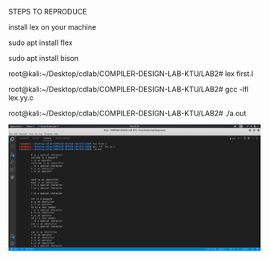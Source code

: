 STEPS TO REPRODUCE

install lex on your machine

sudo apt install flex

sudo apt install bison


root@kali:~/Desktop/cdlab/COMPILER-DESIGN-LAB-KTU/LAB2# lex first.l 

root@kali:~/Desktop/cdlab/COMPILER-DESIGN-LAB-KTU/LAB2# gcc -lfl lex.yy.c 

root@kali:~/Desktop/cdlab/COMPILER-DESIGN-LAB-KTU/LAB2# ./a.out 
<div align="center">
  <img src="output.png"/> 
</div>
